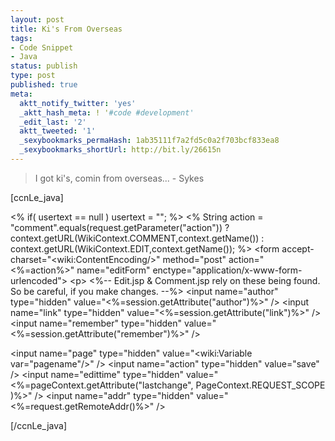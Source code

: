 ```yaml
---
layout: post
title: Ki's From Overseas
tags:
- Code Snippet
- Java
status: publish
type: post
published: true
meta:
  aktt_notify_twitter: 'yes'
  _aktt_hash_meta: ! '#code #development'
  _edit_last: '2'
  aktt_tweeted: '1'
  _sexybookmarks_permaHash: 1ab35111f7a2fd5c0a2f703bcf833ea8
  _sexybookmarks_shortUrl: http://bit.ly/26615n
---
```

<blockquote>I got ki's, comin from overseas...
- Sykes</blockquote>
[ccnLe_java]

&lt;% if( usertext == null ) usertext = ""; %&gt;
&lt;%
String action = "comment".equals(request.getParameter("action")) ?
context.getURL(WikiContext.COMMENT,context.getName()) :
context.getURL(WikiContext.EDIT,context.getName());
%&gt;
&lt;form accept-charset="&lt;wiki:ContentEncoding/&gt;" method="post"
action="&lt;%=action%&gt;"
name="editForm" enctype="application/x-www-form-urlencoded"&gt;
&lt;p&gt;
&lt;%-- Edit.jsp &amp; Comment.jsp rely on these being found. So be careful, if you make changes. --%&gt;
&lt;input name="author" type="hidden" value="&lt;%=session.getAttribute("author")%&gt;" /&gt;
&lt;input name="link" type="hidden" value="&lt;%=session.getAttribute("link")%&gt;" /&gt;
&lt;input name="remember" type="hidden" value="&lt;%=session.getAttribute("remember")%&gt;" /&gt;

&lt;input name="page" type="hidden" value="&lt;wiki:Variable var="pagename"/&gt;" /&gt;
&lt;input name="action" type="hidden" value="save" /&gt;
&lt;input name="edittime" type="hidden" value="&lt;%=pageContext.getAttribute("lastchange",
PageContext.REQUEST_SCOPE )%&gt;" /&gt;
&lt;input name="addr" type="hidden" value="&lt;%=request.getRemoteAddr()%&gt;" /&gt;

[/ccnLe_java]
